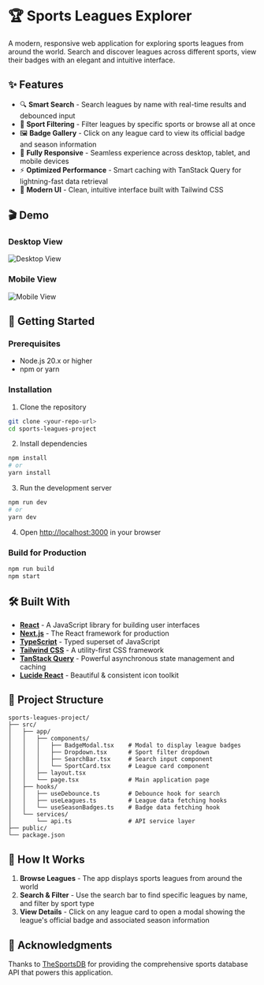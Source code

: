# 🏆 Sports Leagues Explorer

A modern, responsive web application for exploring sports leagues from around the world. Search and discover leagues across different sports, view their badges with an elegant and intuitive interface.

## ✨ Features

- 🔍 **Smart Search** - Search leagues by name with real-time results and debounced input
- 🎯 **Sport Filtering** - Filter leagues by specific sports or browse all at once
- 🖼️ **Badge Gallery** - Click on any league card to view its official badge and season information
- 📱 **Fully Responsive** - Seamless experience across desktop, tablet, and mobile devices
- ⚡ **Optimized Performance** - Smart caching with TanStack Query for lightning-fast data retrieval
- 🎨 **Modern UI** - Clean, intuitive interface built with Tailwind CSS

## 🎬 Demo

### Desktop View

![Desktop View](https://github.com/user-attachments/assets/311e83e8-53be-4f68-a399-14c24b1256f2)

### Mobile View

![Mobile View](https://github.com/user-attachments/assets/d6ae8b00-a502-49f1-85ec-5122bec68ebf)


## 🚀 Getting Started

### Prerequisites

- Node.js 20.x or higher
- npm or yarn

### Installation

1. Clone the repository

```bash
git clone <your-repo-url>
cd sports-leagues-project
```

2. Install dependencies

```bash
npm install
# or
yarn install
```

3. Run the development server

```bash
npm run dev
# or
yarn dev
```

4. Open [http://localhost:3000](http://localhost:3000) in your browser

### Build for Production

```bash
npm run build
npm start
```

## 🛠️ Built With

- **[React](https://react.dev/)** - A JavaScript library for building user interfaces
- **[Next.js](https://nextjs.org/)** - The React framework for production
- **[TypeScript](https://www.typescriptlang.org/)** - Typed superset of JavaScript
- **[Tailwind CSS](https://tailwindcss.com/)** - A utility-first CSS framework
- **[TanStack Query](https://tanstack.com/query)** - Powerful asynchronous state management and caching
- **[Lucide React](https://lucide.dev/)** - Beautiful & consistent icon toolkit

## 📂 Project Structure

```
sports-leagues-project/
├── src/
│   ├── app/
│   │   ├── components/
│   │   │   ├── BadgeModal.tsx    # Modal to display league badges
│   │   │   ├── Dropdown.tsx      # Sport filter dropdown
│   │   │   ├── SearchBar.tsx     # Search input component
│   │   │   └── SportCard.tsx     # League card component
│   │   ├── layout.tsx
│   │   └── page.tsx              # Main application page
│   ├── hooks/
│   │   ├── useDebounce.ts        # Debounce hook for search
│   │   ├── useLeagues.ts         # League data fetching hooks
│   │   └── useSeasonBadges.ts    # Badge data fetching hook
│   └── services/
│       └── api.ts                # API service layer
├── public/
└── package.json
```

## 🎯 How It Works

1. **Browse Leagues** - The app displays sports leagues from around the world
2. **Search & Filter** - Use the search bar to find specific leagues by name, and filter by sport type
3. **View Details** - Click on any league card to open a modal showing the league's official badge and associated season information

## 🙏 Acknowledgments

Thanks to [TheSportsDB](https://www.thesportsdb.com/api/) for providing the comprehensive sports database API that powers this application.
